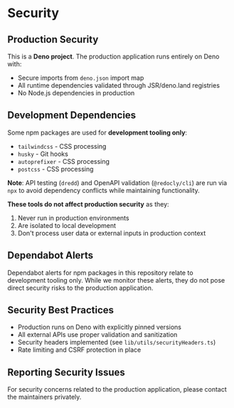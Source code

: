# Security

## Production Security

This is a **Deno project**. The production application runs entirely on Deno with:

- Secure imports from `deno.json` import map
- All runtime dependencies validated through JSR/deno.land registries  
- No Node.js dependencies in production

## Development Dependencies

Some npm packages are used for **development tooling only**:

- `tailwindcss` - CSS processing
- `husky` - Git hooks
- `autoprefixer` - CSS processing
- `postcss` - CSS processing

**Note**: API testing (`dredd`) and OpenAPI validation (`@redocly/cli`) are run via `npx` to avoid dependency conflicts while maintaining functionality.

**These tools do not affect production security** as they:

1. Never run in production environments
2. Are isolated to local development
3. Don't process user data or external inputs in production context

## Dependabot Alerts

Dependabot alerts for npm packages in this repository relate to development tooling only. While we monitor these alerts, they do not pose direct security risks to the production application.

## Security Best Practices

- Production runs on Deno with explicitly pinned versions
- All external APIs use proper validation and sanitization
- Security headers implemented (see `lib/utils/securityHeaders.ts`)
- Rate limiting and CSRF protection in place

## Reporting Security Issues

For security concerns related to the production application, please contact the maintainers privately. 